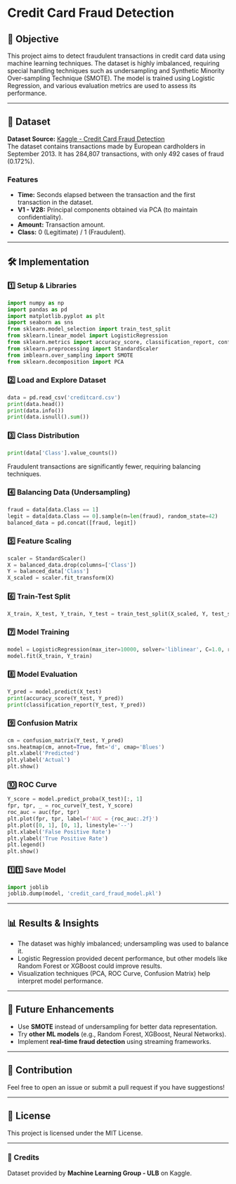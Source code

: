 # Credit Card Fraud Detection

## 📌 Objective

This project aims to detect fraudulent transactions in credit card data using machine learning techniques. The dataset is highly imbalanced, requiring special handling techniques such as undersampling and Synthetic Minority Over-sampling Technique (SMOTE). The model is trained using Logistic Regression, and various evaluation metrics are used to assess its performance.

---

## 📂 Dataset

**Dataset Source:** [Kaggle - Credit Card Fraud Detection](https://www.kaggle.com/datasets/mlg-ulb/creditcardfraud)  
The dataset contains transactions made by European cardholders in September 2013. It has 284,807 transactions, with only 492 cases of fraud (0.172%).

### Features

- **Time:** Seconds elapsed between the transaction and the first transaction in the dataset.
- **V1 - V28:** Principal components obtained via PCA (to maintain confidentiality).
- **Amount:** Transaction amount.
- **Class:** 0 (Legitimate) / 1 (Fraudulent).

---

## 🛠 Implementation

### 1️⃣ **Setup & Libraries**

```python
import numpy as np
import pandas as pd
import matplotlib.pyplot as plt
import seaborn as sns
from sklearn.model_selection import train_test_split
from sklearn.linear_model import LogisticRegression
from sklearn.metrics import accuracy_score, classification_report, confusion_matrix, roc_curve, auc, precision_recall_curve
from sklearn.preprocessing import StandardScaler
from imblearn.over_sampling import SMOTE
from sklearn.decomposition import PCA
```

### 2️⃣ **Load and Explore Dataset**

```python
data = pd.read_csv('creditcard.csv')
print(data.head())
print(data.info())
print(data.isnull().sum())
```

### 3️⃣ **Class Distribution**

```python
print(data['Class'].value_counts())
```

Fraudulent transactions are significantly fewer, requiring balancing techniques.

### 4️⃣ **Balancing Data** (Undersampling)

```python
fraud = data[data.Class == 1]
legit = data[data.Class == 0].sample(n=len(fraud), random_state=42)
balanced_data = pd.concat([fraud, legit])
```

### 5️⃣ **Feature Scaling**

```python
scaler = StandardScaler()
X = balanced_data.drop(columns=['Class'])
Y = balanced_data['Class']
X_scaled = scaler.fit_transform(X)
```

### 6️⃣ **Train-Test Split**

```python
X_train, X_test, Y_train, Y_test = train_test_split(X_scaled, Y, test_size=0.2, stratify=Y, random_state=42)
```

### 7️⃣ **Model Training**

```python
model = LogisticRegression(max_iter=10000, solver='liblinear', C=1.0, random_state=42)
model.fit(X_train, Y_train)
```

### 8️⃣ **Model Evaluation**

```python
Y_pred = model.predict(X_test)
print(accuracy_score(Y_test, Y_pred))
print(classification_report(Y_test, Y_pred))
```

### 9️⃣ **Confusion Matrix**

```python
cm = confusion_matrix(Y_test, Y_pred)
sns.heatmap(cm, annot=True, fmt='d', cmap='Blues')
plt.xlabel('Predicted')
plt.ylabel('Actual')
plt.show()
```

### 🔟 **ROC Curve**

```python
Y_score = model.predict_proba(X_test)[:, 1]
fpr, tpr, _ = roc_curve(Y_test, Y_score)
roc_auc = auc(fpr, tpr)
plt.plot(fpr, tpr, label=f'AUC = {roc_auc:.2f}')
plt.plot([0, 1], [0, 1], linestyle='--')
plt.xlabel('False Positive Rate')
plt.ylabel('True Positive Rate')
plt.legend()
plt.show()
```

### 1️⃣1️⃣ **Save Model**

```python
import joblib
joblib.dump(model, 'credit_card_fraud_model.pkl')
```

---

## 📊 Results & Insights

- The dataset was highly imbalanced; undersampling was used to balance it.
- Logistic Regression provided decent performance, but other models like Random Forest or XGBoost could improve results.
- Visualization techniques (PCA, ROC Curve, Confusion Matrix) help interpret model performance.

---

## 🚀 Future Enhancements

- Use **SMOTE** instead of undersampling for better data representation.
- Try **other ML models** (e.g., Random Forest, XGBoost, Neural Networks).
- Implement **real-time fraud detection** using streaming frameworks.

---

## 🤝 Contribution

Feel free to open an issue or submit a pull request if you have suggestions!

---

## 📜 License

This project is licensed under the MIT License.

---

### 🎯 Credits

Dataset provided by **Machine Learning Group - ULB** on Kaggle.
